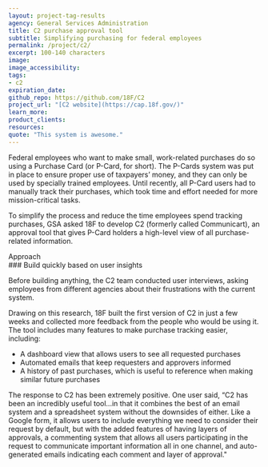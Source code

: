 ```yaml
---
layout: project-tag-results
agency: General Services Administration
title: C2 purchase approval tool
subtitle: Simplifying purchasing for federal employees
permalink: /project/c2/
excerpt: 100-140 characters
image: 
image_accessibility: 
tags:
- c2
expiration_date: 
github_repo: https://github.com/18F/C2
project_url: "[C2 website](https://cap.18f.gov/)"
learn_more: 
product_clients: 
resources: 
quote: "This system is awesome."
---
```


Federal employees who want to make small, work-related purchases do so using a Purchase Card (or P-Card, for short). The P-Cards system was put in place to ensure proper use of taxpayers’ money, and they can only be used by specially trained employees. Until recently, all P-Card users had to manually track their purchases, which took time and effort needed for more mission-critical tasks.

To simplify the process and reduce the time employees spend tracking purchases, GSA asked 18F to develop C2 (formerly called Communicart), an approval tool that gives P-Card holders a high-level view of all purchase-related information.

<div class="small-caps">Approach</div>
### Build quickly based on user insights

Before building anything, the C2 team conducted user interviews, asking employees from different agencies about their frustrations with the current system.

Drawing on this research, 18F built the first version of C2 in just a few weeks and collected more feedback from the people who would be using it. The tool includes many features to make purchase tracking easier, including:

- A dashboard view that allows users to see all requested purchases
- Automated emails that keep requesters and approvers informed
- A history of past purchases, which is useful to reference when making similar future purchases

The response to C2 has been extremely positive. One user said, “C2 has been an incredibly useful tool...in that it combines the best of an email system and a spreadsheet system without the downsides of either. Like a Google form, it allows users to include everything we need to consider their request by default, but with the added features of having layers of approvals, a commenting system that allows all users participating in the request to communicate important information all in one channel, and auto-generated emails indicating each comment and layer of approval." 
